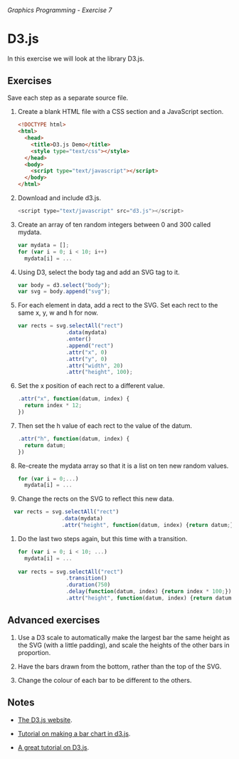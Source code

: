 ###### Graphics Programming - Exercise 7
# D3.js
In this exercise we will look at the library D3.js.

## Exercises
Save each step as a separate source file.

1. Create a blank HTML file with a CSS section and a JavaScript section.

    ```html
    <!DOCTYPE html>
    <html>
      <head>
        <title>D3.js Demo</title>
        <style type="text/css"></style>
      </head>
      <body>
        <script type="text/javascript"></script>
      </body>
    </html>
    ```

1. Download and include d3.js.

    ```js
    <script type="text/javascript" src="d3.js"></script>
    ```
    
1. Create an array of ten random integers between 0 and 300 called mydata.

    ```js
    var mydata = [];
    for (var i = 0; i < 10; i++)
      mydata[i] = ...
    ```

1. Using D3, select the body tag and add an SVG tag to it.

    ```js
    var body = d3.select("body");
    var svg = body.append("svg");
    ```

1.  For each element in data, add a rect to the SVG. Set each rect to the same x, y, w and h for now.

    ```js
    var rects = svg.selectAll("rect")
                   .data(mydata)
                   .enter()
                   .append("rect")
                   .attr("x", 0)
                   .attr("y", 0)
                   .attr("width", 20)
                   .attr("height", 100);
    ```
    
1. Set the x position of each rect to a different value.

    ```js
    .attr("x", function(datum, index) {
      return index * 12;
    })
    ```

1. Then set the h value of each rect to the value of the datum.

    ```js
    .attr("h", function(datum, index) {
      return datum;
    })
    ```

1. Re-create the mydata array so that it is a list on ten new random values.

    ```js
    for (var i = 0;...)
      mydata[i] = ...
    ```

1. Change the rects on the SVG to reflect this new data.

  ```js
    var rects = svg.selectAll("rect")
                   .data(mydata)
                   .attr("height", function(datum, index) {return datum;});
  ```

1. Do the last two steps again, but this time with a transition.

    ```js
    for (var i = 0; i < 10; ...)
      mydata[i] = ...
      
    var rects = svg.selectAll("rect")
                   .transition()
                   .duration(750)
                   .delay(function(datum, index) {return index * 100;})
                   .attr("height", function(datum, index) {return datum;});
    ```

## Advanced exercises

1. Use a D3 scale to automatically make the largest bar the same height as the SVG (with a little padding), and scale the heights of the other bars in proportion.

1. Have the bars drawn from the bottom, rather than the top of the SVG.

1. Change the colour of each bar to be different to the others.

## Notes
- [The D3.js website](http://d3js.org/).

- [Tutorial on making a bar chart in d3.js](http://bost.ocks.org/mike/bar/).

- [A great tutorial on D3.js](http://alignedleft.com/tutorials/d3/making-a-bar-chart).
